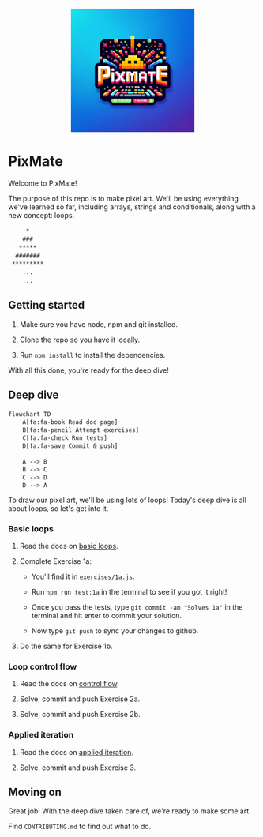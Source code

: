 <p align="center">
  <img src="assets/logo.png" width="250px"></img>
</p>

# PixMate

Welcome to PixMate!

The purpose of this repo is to make pixel art. We'll be using everything we've
learned so far, including arrays, strings and conditionals, along with a new
concept: loops.

```txt
     *
    ###
   *****
  #######
 *********
    ...
    ...
```

## Getting started

1. Make sure you have node, npm and git installed.

1. Clone the repo so you have it locally.

1. Run `npm install` to install the dependencies.

With all this done, you're ready for the deep dive!

## Deep dive

```mermaid
flowchart TD
    A[fa:fa-book Read doc page]
    B[fa:fa-pencil Attempt exercises]
    C[fa:fa-check Run tests]
    D[fa:fa-save Commit & push]

    A --> B
    B --> C
    C --> D
    D --> A
```

To draw our pixel art, we'll be using lots of loops! Today's deep dive is all
about loops, so let's get into it.

### Basic loops

1. Read the docs on [basic loops]().

1. Complete Exercise 1a:

   - You'll find it in `exercises/1a.js`.

   - Run `npm run test:1a` in the terminal to see if you got it right!

   - Once you pass the tests, type `git commit -am "Solves 1a"` in the terminal
     and hit enter to commit your solution.

   - Now type `git push` to sync your changes to github.

1. Do the same for Exercise 1b.

### Loop control flow

1. Read the docs on [control flow]().

1. Solve, commit and push Exercise 2a.

1. Solve, commit and push Exercise 2b.

### Applied iteration

1. Read the docs on [applied iteration]().

1. Solve, commit and push Exercise 3.

## Moving on

Great job! With the deep dive taken care of, we're ready to make some art.

Find `CONTRIBUTING.md` to find out what to do.
